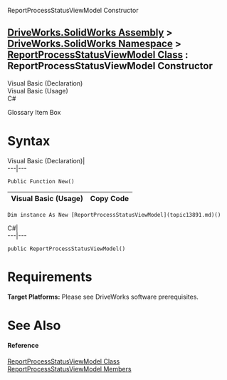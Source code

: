 ReportProcessStatusViewModel Constructor   
  
[DriveWorks.SolidWorks Assembly](topic13342.md) > [DriveWorks.SolidWorks Namespace](topic13345.md) > [ReportProcessStatusViewModel Class](topic13891.md) : ReportProcessStatusViewModel Constructor  
---  
  
Visual Basic (Declaration)    
Visual Basic (Usage)    
C# 

Glossary Item Box

# Syntax

Visual Basic (Declaration)|   
---|---  
      
    
    Public Function New()  
  
Visual Basic (Usage)| Copy Code  
---|---  
      
    
    Dim instance As New [ReportProcessStatusViewModel](topic13891.md)()  
  
C#|   
---|---  
      
    
    public ReportProcessStatusViewModel()  
  
# Requirements

**Target Platforms:** Please see DriveWorks software prerequisites.

# See Also

#### Reference

[ReportProcessStatusViewModel Class](topic13891.md)   
[ReportProcessStatusViewModel Members](topic13892.md)


